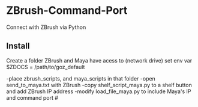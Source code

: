 ZBrush-Command-Port
===================

Connect with ZBrush via Python


Install
-------------------

Create a folder ZBrush and Maya have acess to (network drive)
set env var $ZDOCS = /path/to/goz_default

-place zbrush_scripts, and maya_scripts in that folder
-open send_to_maya.txt with ZBrush
-copy shelf_script_maya.py to a shelf button and add ZBrush IP address
-modify load_file_maya.py to include Maya's IP and command port #
